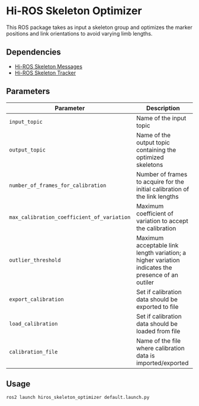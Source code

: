 # Hi-ROS Skeleton Optimizer

This ROS package takes as input a skeleton group and optimizes the marker positions and link orientations to avoid varying limb lengths.


## Dependencies
* [Hi-ROS Skeleton Messages](https://github.com/hiros-unipd/skeleton_msgs)
* [Hi-ROS Skeleton Tracker](https://github.com/hiros-unipd/skeleton_tracker)


## Parameters
| Parameter                                  | Description                                                                                       |
| ------------------------------------------ | ------------------------------------------------------------------------------------------------- |
| `input_topic`                              | Name of the input topic                                                                           |
| `output_topic`                             | Name of the output topic containing the optimized skeletons                                       |
| `number_of_frames_for_calibration`         | Number of frames to acquire for the initial calibration of the link lengths                       |
| `max_calibration_coefficient_of_variation` | Maximum coefficient of variation to accept the calibration                                        |
| `outlier_threshold`                        | Maximum acceptable link length variation; a higher variation indicates the presence of an outiler |
| `export_calibration`                       | Set if calibration data should be exported to file                                                |
| `load_calibration`                         | Set if calibration data should be loaded from file                                                |
| `calibration_file`                         | Name of the file where calibration data is imported/exported                                      |


## Usage
```
ros2 launch hiros_skeleton_optimizer default.launch.py
```
